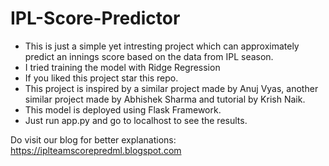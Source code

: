 # IPL-Score-Predictor

- This is just a simple yet intresting project which can approximately predict an innings score based on the data from IPL season.  
- I tried training the model with Ridge Regression 
- If you liked this project star this repo.  
- This project is inspired by a similar project made by Anuj Vyas, another similar project made by Abhishek Sharma and tutorial by Krish Naik.    
- This model is deployed using Flask Framework.  
- Just run app.py and go to localhost to see the results.

Do visit our blog for better explanations: https://iplteamscorepredml.blogspot.com
